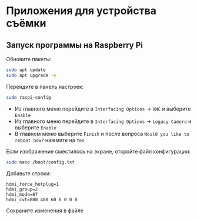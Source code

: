# Приложения для устройства съёмки

## Запуск программы на Raspberry Pi

Обновите пакеты:
```sh
sudo apt update
sudo apt upgrade -y
```

Перейдите в панель настроек:
```sh
sudo raspi-config
```

- Из главного меню перейдите в `Interfacing Options` → `VNC` и выберите `Enable`
- Из главного меню перейдите в `Interfacing Options` → `Legacy Camera` и выберите `Enable`
- В главном меню выберите `Finish` и после вопроса `Would you like to reboot now?` нажмите на `Yes`

Если изображение сместилось на экране, откройте файл конфигурации:
```sh
sudo nano /boot/config.txt
```

Добавьте строки:
```
hdmi_force_hotplug=1
hdmi_group=2
hdmi_mode=87
hdmi_cvt=800 480 60 6 0 0 0
```

Сохраните изменения в файле
